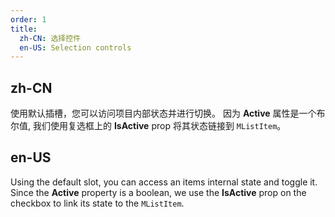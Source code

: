 ```yaml
---
order: 1
title:
  zh-CN: 选择控件
  en-US: Selection controls
---
```


## zh-CN

使用默认插槽，您可以访问项目内部状态并进行切换。 因为 **Active** 属性是一个布尔值, 我们使用复选框上的 **IsActive** prop 将其状态链接到 `MListItem`。

## en-US

Using the default slot, you can access an items internal state and toggle it. Since the **Active** property is a boolean, we use the **IsActive** prop on the checkbox to link its state to the `MListItem`.
